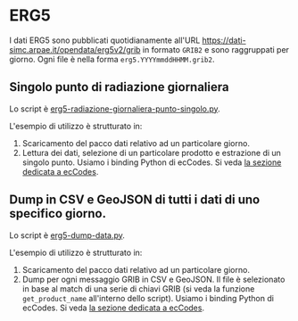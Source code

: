 # ERG5

I dati ERG5 sono pubblicati quotidianamente all'URL
https://dati-simc.arpae.it/opendata/erg5v2/grib in formato `GRIB2` e sono
raggruppati per giorno. Ogni file è nella forma `erg5.YYYYmmddHHMM.grib2`.


## Singolo punto di radiazione giornaliera

Lo script è [erg5-radiazione-giornaliera-punto-singolo.py](erg5-radiazione-giornaliera-punto-singolo.py).

L'esempio di utilizzo è strutturato in:

1. Scaricamento del pacco dati relativo ad un particolare giorno.
2. Lettura dei dati, selezione di un particolare prodotto e estrazione di un
   singolo punto. Usiamo i binding Python di ecCodes. Si veda [la sezione
   dedicata a ecCodes](../eccodes/README.md).


## Dump in CSV e GeoJSON di tutti i dati di uno specifico giorno.

Lo script è [erg5-dump-data.py](erg5-dump-data.py).

L'esempio di utilizzo è strutturato in:
1. Scaricamento del pacco dati relativo ad un particolare giorno.
2. Dump per ogni messaggio GRIB in CSV e GeoJSON. Il file è selezionato in base
   al match di una serie di chiavi GRIB (si veda la funzione `get_product_name`
   all'interno dello script). Usiamo i binding Python di ecCodes. Si veda [la
   sezione dedicata a ecCodes](../eccodes/README.md).
